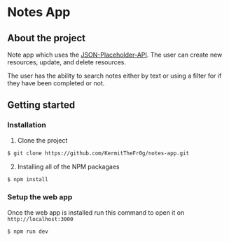 # Notes App
## About the project
Note app which uses the [JSON-Placeholder-API]('https://jsonplaceholder.typicode.com/'). The user can create new resources, update, and delete resources.

The user has the ability to search notes either by text or using a filter for if they have been completed or not.

## Getting started 

### Installation
1. Clone the project
```sh
$ git clone https://github.com/KermitTheFr0g/notes-app.git 
```
2. Installing all of the NPM packagaes
```sh
$ npm install
```

### Setup the web app
Once the web app is installed run this command to open it on `http://localhost:3000`
```sh
$ npm run dev
```
